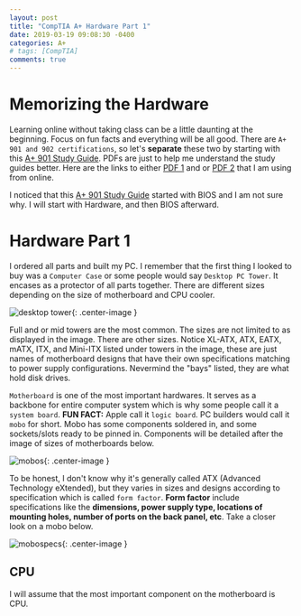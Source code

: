 ```yaml
---
layout: post
title: "CompTIA A+ Hardware Part 1"
date: 2019-03-19 09:08:30 -0400
categories: A+
# tags: [CompTIA]
comments: true
---
```


# Memorizing the Hardware

Learning online without taking class can be a little daunting at the beginning. Focus on fun facts and everything will be all good. There are `A+ 901 and 902 certifications`, so let's <b>separate</b> these two by starting with this [A+ 901 Study Guide][A+ 901 Study Guide].  PDFs are just to help me understand the study guides better. Here are the links to either [PDF 1][PDF 1] and or [PDF 2][PDF 2] that I am using from online.

I noticed that this [A+ 901 Study Guide][A+ 901 Study Guide] started with BIOS and I am not sure why. I will start with Hardware, and then BIOS afterward.

# Hardware Part 1

I ordered all parts and built my PC. I remember that the first thing I looked to buy was a `Computer Case` or some people would say `Desktop PC Tower`. It encases as a protector of all parts together. There are different sizes depending on the size of motherboard and CPU cooler.

![desktop tower](/public/img/A+/pctowers.png){: .center-image }

Full and or mid towers are the most common. The sizes are not limited to as displayed in the image. There are other sizes. Notice XL-ATX, ATX, EATX, mATX, ITX, and Mini-ITX listed under towers in the image, these are just names of motherboard designs that have their own specifications matching to power supply configurations. Nevermind the "bays" listed, they are what hold disk drives.

`Motherboard` is one of the most important hardwares. It serves as a backbone for entire computer system which is why some people call it a `system board`. <b>FUN FACT:</b> Apple call it `logic board`. PC builders would call it `mobo` for short. Mobo has some components soldered in, and some sockets/slots ready to be pinned in. Components will be detailed after the image of sizes of motherboards below.

![mobos](/public/img/A+/mobos.jpg){: .center-image }

To be honest, I don't know why it's generally called ATX (Advanced Technology eXtended), but they varies in sizes and designs according to specification which is called `form factor`. <b>Form factor</b> include specifications like the <b> dimensions, power supply type, locations of mounting holes, number of ports on the back panel, etc</b>. Take a closer look on a mobo below.

![mobospecs](/public/img/A+/mobospecs.png){: .center-image }
## CPU

I will assume that the most important component on the motherboard is CPU.




[A+ 901 Study Guide]:https://docs.google.com/document/d/1Shh_BNuw4xh2mlr3UVBpBWqbvWJNnTtuSq12RFsjvAo/edit
[PDF 1]:http://ccilearning.com/comptia/CCILearning-Aplus-901-g186eng-sample.pdf
[PDF 2]:https://nh.lochoice.com/WCR/WCRContentDirectory/20066/093013s_ebook_v11.pdf
